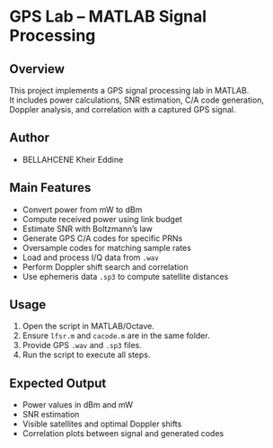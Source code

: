 # GPS Lab – MATLAB Signal Processing

## Overview
This project implements a GPS signal processing lab in MATLAB.  
It includes power calculations, SNR estimation, C/A code generation, Doppler analysis, and correlation with a captured GPS signal.

## Author
- BELLAHCENE Kheir Eddine  

## Main Features
- Convert power from mW to dBm
- Compute received power using link budget
- Estimate SNR with Boltzmann’s law
- Generate GPS C/A codes for specific PRNs
- Oversample codes for matching sample rates
- Load and process I/Q data from `.wav`
- Perform Doppler shift search and correlation
- Use ephemeris data `.sp3` to compute satellite distances

## Usage
1. Open the script in MATLAB/Octave.  
2. Ensure `lfsr.m` and `cacode.m` are in the same folder.  
3. Provide GPS `.wav` and `.sp3` files.  
4. Run the script to execute all steps.

## Expected Output
- Power values in dBm and mW
- SNR estimation
- Visible satellites and optimal Doppler shifts
- Correlation plots between signal and generated codes
